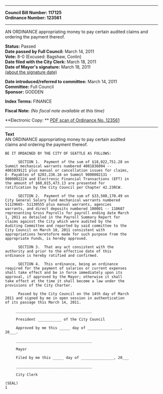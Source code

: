 * * * * *  
  
**Council Bill Number: [](#h0)[](#h2)117125**   
**Ordinance Number: 123561**  
  
* * * * *  
  
AN ORDINANCE appropriating money to pay certain audited claims and ordering the payment thereof.  
  
**Status:** Passed   
**Date passed by Full Council:** March 14, 2011   
**Vote:** 8-0 (Excused: Bagshaw, Conlin)   
**Date filed with the City Clerk:** March 18, 2011   
**Date of Mayor's signature:** March 18, 2011   
[(about the signature date)](/~public/approvaldate.htm)   
  
  
**Date introduced/referred to committee:** March 14, 2011   
**Committee:** Full Council   
**Sponsor:** GODDEN   
  
**Index Terms:** FINANCE  
  
**Fiscal Note:** *(No fiscal note available at this time)*  
  
**Electronic Copy: ** [PDF scan of Ordinance No. 123561](/~archives/Ordinances/Ord_123561.pdf)  
  
* * * * *  
  
**Text**  
    AN ORDINANCE appropriating money to pay certain audited  
    claims and ordering the payment thereof.  
  
    BE IT ORDAINED BY THE CITY OF SEATTLE AS FOLLOWS:  
  
          SECTION 1.  Payment of the sum of $18,022,751.28 on  
    Summit mechanical warrants numbered 4001836094 --  
    4001839121 plus manual or cancellation issues for claims,  
    E- Payables of $203,236.16 on Summit 9000002131 -  
    9000002224 and Electronic Financial Transactions (EFT) in  
    the amount of $60,015,473.13 are presented for  
    ratification by the City Council per Chapter 42.23RCW.  
  
          SECTION 2.  Payment of the sum of $33,508,170.49 on  
    City General Salary Fund mechanical warrants numbered  
    51129665- 51130555 plus manual warrants, agencies  
    warrants, and direct deposits numbered 100001 -- 110687  
    representing Gross Payrolls for payroll ending date March  
    1, 2011 as detailed in the Payroll Summary Report for  
    claims against the City which were audited by the  
    Auditing Committee and reported by said committee to the  
    City Council on March 10, 2011 consistent with  
    appropriations heretofore made for such purpose from the  
    appropriate Funds, is hereby approved.  
  
          SECTION 3.  That any act consistent with the  
    authority and prior to the effective date of this  
    ordinance is hereby ratified and confirmed.  
  
          SECTION 4.  This ordinance, being an ordinance  
    required for the payment of salaries or current expenses  
    shall take effect and be in force immediately upon its  
    approval, if approved by the Mayor; otherwise it shall  
    take effect at the time it shall become a law under the  
    provisions of the City Charter.  
  
          Passed by the City Council on the 14th day of March  
    2011 and signed by me in open session in authentication  
    of its passage this March 14, 2011.  
  
         ___________________________________  
  
         President ___________ of the City Council  
  
         Approved by me this _____ day of _______________,  
    20___.  
  
         ___________________________________  
  
         Mayor  
  
         Filed by me this _____ day of _______________, 20___  
  
         ___________________________________  
  
         City Clerk  
  
    (SEAL)  
    1  
